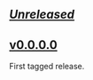 ## [_Unreleased_](https://github.com/freckle/hspec-annotated-exception/compare/v__...main)

## [v0.0.0.0](https://github.com/freckle/hspec-annotated-exception/tree/v0.0.0.0)

First tagged release.

